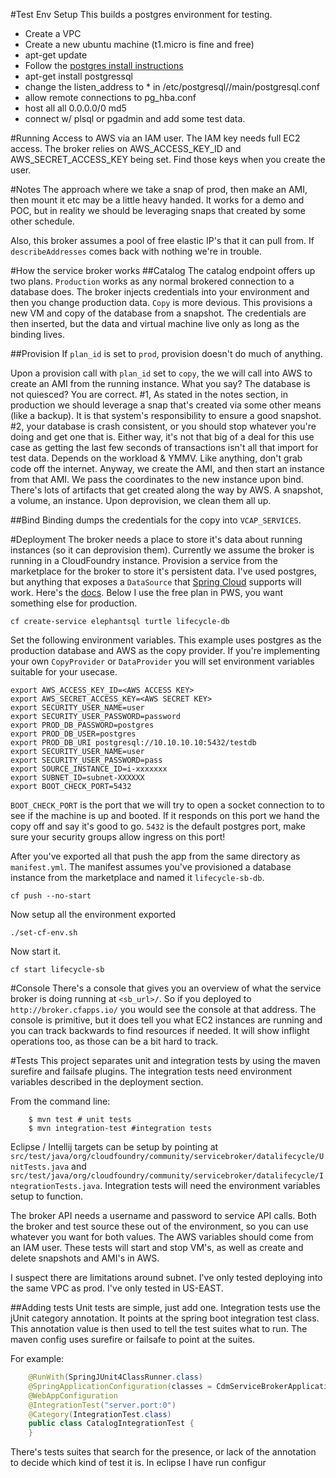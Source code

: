 #Test Env Setup
This builds a postgres environment for testing. 

- Create a VPC
- Create a new ubuntu machine (t1.micro is fine and free) 
- apt-get update
- Follow the [postgres install instructions](https://help.ubuntu.com/community/PostgreSQL)
- apt-get install postgressql
- change the listen_address to * in /etc/postgresql/<version>/main/postgresql.conf
- allow remote connections to pg_hba.conf
- host    all             all             0.0.0.0/0               md5
- connect w/ plsql or pgadmin and add some test data.


#Running
Access to AWS via an IAM user. The IAM key needs full EC2 access. The broker relies on AWS_ACCESS_KEY_ID and AWS_SECRET_ACCESS_KEY being set. Find those keys when you create the user. 

#Notes
The approach where we take a snap of prod, then make an AMI, then mount it etc may be a little heavy handed. It works for a demo and POC, but in reality we should be leveraging snaps that created by some other schedule. 

Also, this broker assumes a pool of free elastic IP's that it can pull from. If `describeAddresses` comes back with nothing we're in trouble. 

#How the service broker works
##Catalog
The catalog endpoint offers up two plans. `Production` works as any normal brokered connection to a database does. The broker injects credentials into your environment and then you change production data. `Copy` is more devious. This provisions a new VM and copy of the database from a snapshot. The credentials are then inserted, but the data and virtual machine live only as long as the binding lives. 

##Provision
If `plan_id` is set to `prod`, provision doesn't do much of anything. 

Upon a provision call with `plan_id` set to `copy`, the we will call into AWS to create an AMI from the running instance. What you say? The database is not quiesced? You are correct. #1, As stated in the notes section, in production we should leverage a snap that's created via some other means (like a backup). It is that system's responsibility to ensure a good snapshot. #2, your database is crash consistent, or you should stop whatever you're doing and get one that is. Either way, it's not that big of a deal for this use case as getting the last few seconds of transactions isn't all that import for test data. Depends on the workload & YMMV. Like anything, don't grab code off the internet. Anyway, we create the AMI, and then start an instance from that AMI. We pass the coordinates to the new instance upon bind. There's lots of artifacts that get created along the way by AWS. A snapshot, a volume, an instance. Upon deprovision, we clean them all up. 


##Bind
Binding dumps the credentials for the copy into ```VCAP_SERVICES```. 

#Deployment
The broker needs a place to store it's data about running instances (so it can deprovision them). Currently we assume the broker is running in a CloudFoundry instance. Provision a service from the marketplace for the broker to store it's persistent data. I've used postgres, but anything that exposes a `DataSource` that [Spring Cloud](http://projects.spring.io/spring-cloud/) supports will work. Here's the [docs](http://docs.cloudfoundry.org/buildpacks/java/spring-service-bindings.html#rdbms). Below I use the free plan in PWS, you want something else for production. 

```
cf create-service elephantsql turtle lifecycle-db 
```

Set the following environment variables. This example uses postgres as the production database and AWS as the copy provider. If you're implementing your own `CopyProvider` or `DataProvider` you will set environment variables suitable for your usecase. 

```
export AWS_ACCESS_KEY_ID=<AWS ACCESS KEY>
export AWS_SECRET_ACCESS_KEY=<AWS SECRET KEY>
export SECURITY_USER_NAME=user
export SECURITY_USER_PASSWORD=password
export PROD_DB_PASSWORD=postgres
export PROD_DB_USER=postgres
export PROD_DB_URI postgresql://10.10.10.10:5432/testdb
export SECURITY_USER_NAME=user
export SECURITY_USER_PASSWORD=pass
export SOURCE_INSTANCE_ID=i-xxxxxxx
export SUBNET_ID=subnet-XXXXXX
export BOOT_CHECK_PORT=5432
```

`BOOT_CHECK_PORT` is the port that we will try to open a socket connection to to see if the machine is up and booted. If it responds on this port we hand the copy off and say it's good to go. `5432` is the default postgres port, make sure your security groups allow ingress on this port!


After you've exported all that push the app from the same directory as `manifest.yml`. The manifest assumes you've provisioned a database instance from the marketplace and named it `lifecycle-sb-db`. 

```
cf push --no-start
```

Now setup all the environment exported

```
./set-cf-env.sh
```

Now start it.

```
cf start lifecycle-sb
```


#Console
There's a console that gives you an overview of what the service broker is doing running at ```<sb_url>/```. So if you deployed to ```http://broker.cfapps.io/``` you would see the console at that address. The console is primitive, but it does tell you what EC2 instances are running and you can track backwards to find resources if needed. It will show inflight operations too, as those can be a bit hard to track.

#Tests
This project separates unit and integration tests by using the maven surefire and failsafe plugins. The integration tests need environment variables described in the deployment section.

From the command line: 

```
	$ mvn test # unit tests
	$ mvn integration-test #integration tests
```

Eclipse / Intellij targets can be setup by pointing at ```src/test/java/org/cloudfoundry/community/servicebroker/datalifecycle/UnitTests.java``` and ```src/test/java/org/cloudfoundry/community/servicebroker/datalifecycle/IntegrationTests.java```. Integration tests will need the environment variables setup to function. 

The broker API needs a username and password to service API calls. Both the broker and test source these out of the environment, so you can use whatever you want for both values. The AWS variables should come from an IAM user. These tests will start and stop VM's, as well as create and delete snapshots and AMI's in AWS. 

I suspect there are limitations around subnet. I've only tested deploying into the same VPC as prod. I've only tested in US-EAST.

##Adding tests
Unit tests are simple, just add one. Integration tests use the jUnit category annotation. It points at the spring boot integration test class. This annotation value is then used to tell the test suites what to run. The maven config uses surefire or failsafe to point at the suites.

For example:

```java
	@RunWith(SpringJUnit4ClassRunner.class)
	@SpringApplicationConfiguration(classes = CdmServiceBrokerApplication.class)
	@WebAppConfiguration
	@IntegrationTest("server.port:0")
	@Category(IntegrationTest.class)
	public class CatalogIntegrationTest {
	}
```

There's tests suites that search for the presence, or lack of the annotation to decide which kind of test it is. In eclipse I have run configur